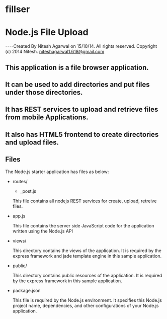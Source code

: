 fillser
=======

# Node.js File Upload
----Created By Nitesh Agarwal on 15/10/14. All rights reserved.
	Copyright (c) 2014 Nitesh. 
	niteshagarwal1.618@gmail.com

## This application is a file browser application.
## It can be used to add directories and put files under those directories.
## It has REST services to upload and retrieve files from mobile Applications.
## It also has HTML5 frontend to create directories and upload files.	
## Files

The Node.js starter application has files as below:

*   routes/
	
	*	_post.js

	This file contains all nodejs REST services for create, upload, retreive files.
	

*   app.js

	This file contains the server side JavaScript code for the application written using the Node.js API

*   views/

	This directory contains the views of the application. It is required by the express framework and jade template engine in this sample application.

*   public/

	This directory contains public resources of the application. It is required by the express framework in this sample application.

*   package.json

	This file is required by the Node.js environment. It specifies this Node.js project name, dependencies, and other configurations of your Node.js application.



